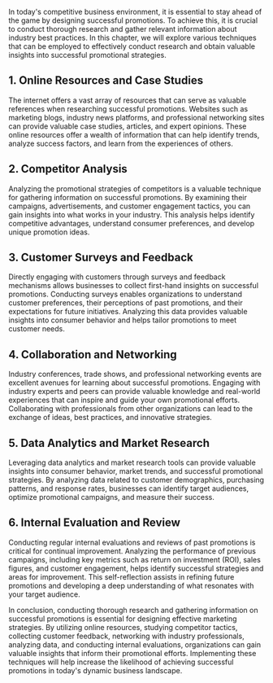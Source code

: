 
In today's competitive business environment, it is essential to stay ahead of the game by designing successful promotions. To achieve this, it is crucial to conduct thorough research and gather relevant information about industry best practices. In this chapter, we will explore various techniques that can be employed to effectively conduct research and obtain valuable insights into successful promotional strategies.

## 1. Online Resources and Case Studies

The internet offers a vast array of resources that can serve as valuable references when researching successful promotions. Websites such as marketing blogs, industry news platforms, and professional networking sites can provide valuable case studies, articles, and expert opinions. These online resources offer a wealth of information that can help identify trends, analyze success factors, and learn from the experiences of others.

## 2. Competitor Analysis

Analyzing the promotional strategies of competitors is a valuable technique for gathering information on successful promotions. By examining their campaigns, advertisements, and customer engagement tactics, you can gain insights into what works in your industry. This analysis helps identify competitive advantages, understand consumer preferences, and develop unique promotion ideas.

## 3. Customer Surveys and Feedback

Directly engaging with customers through surveys and feedback mechanisms allows businesses to collect first-hand insights on successful promotions. Conducting surveys enables organizations to understand customer preferences, their perceptions of past promotions, and their expectations for future initiatives. Analyzing this data provides valuable insights into consumer behavior and helps tailor promotions to meet customer needs.

## 4. Collaboration and Networking

Industry conferences, trade shows, and professional networking events are excellent avenues for learning about successful promotions. Engaging with industry experts and peers can provide valuable knowledge and real-world experiences that can inspire and guide your own promotional efforts. Collaborating with professionals from other organizations can lead to the exchange of ideas, best practices, and innovative strategies.

## 5. Data Analytics and Market Research

Leveraging data analytics and market research tools can provide valuable insights into consumer behavior, market trends, and successful promotional strategies. By analyzing data related to customer demographics, purchasing patterns, and response rates, businesses can identify target audiences, optimize promotional campaigns, and measure their success.

## 6. Internal Evaluation and Review

Conducting regular internal evaluations and reviews of past promotions is critical for continual improvement. Analyzing the performance of previous campaigns, including key metrics such as return on investment (ROI), sales figures, and customer engagement, helps identify successful strategies and areas for improvement. This self-reflection assists in refining future promotions and developing a deep understanding of what resonates with your target audience.

In conclusion, conducting thorough research and gathering information on successful promotions is essential for designing effective marketing strategies. By utilizing online resources, studying competitor tactics, collecting customer feedback, networking with industry professionals, analyzing data, and conducting internal evaluations, organizations can gain valuable insights that inform their promotional efforts. Implementing these techniques will help increase the likelihood of achieving successful promotions in today's dynamic business landscape.
